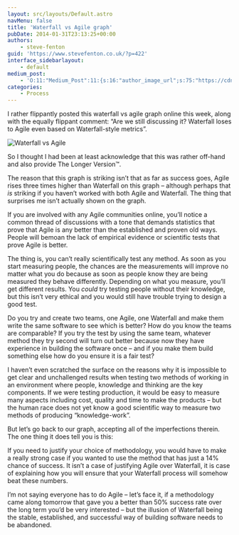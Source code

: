 ```yaml
---
layout: src/layouts/Default.astro
navMenu: false
title: 'Waterfall vs Agile graph'
pubDate: 2014-01-31T23:13:25+00:00
authors:
    - steve-fenton
guid: 'https://www.stevefenton.co.uk/?p=422'
interface_sidebarlayout:
    - default
medium_post:
    - 'O:11:"Medium_Post":11:{s:16:"author_image_url";s:75:"https://cdn-images-1.medium.com/fit/c/400/400/1*eXkhfEuF41g5W_xnc_ydLA.jpeg";s:10:"author_url";s:38:"https://medium.com/@steve.fenton.co.uk";s:11:"byline_name";N;s:12:"byline_email";N;s:10:"cross_link";s:3:"yes";s:2:"id";s:12:"77a95fd56a51";s:21:"follower_notification";s:3:"yes";s:7:"license";s:19:"all-rights-reserved";s:14:"publication_id";s:2:"-1";s:6:"status";s:5:"draft";s:3:"url";s:51:"https://medium.com/@steve.fenton.co.uk/77a95fd56a51";}'
categories:
    - Process
---
```


I rather flippantly posted this waterfall vs agile graph online this week, along with the equally flippant comment: “Are we still discussing it? Waterfall loses to Agile even based on Waterfall-style metrics”.

![Waterfall vs Agile](/img/2015/07/waterfall-vs-agile.jpg)

So I thought I had been at least acknowledge that this was rather off-hand and also provide The Longer Version™.

The reason that this graph is striking isn’t that as far as success goes, Agile rises three times higher than Waterfall on this graph – although perhaps that *is* striking if you haven’t worked with both Agile and Waterfall. The thing that surprises me isn’t actually shown on the graph.

If you are involved with any Agile communities online, you’ll notice a common thread of discussions with a tone that demands statistics that prove that Agile is any better than the established and proven old ways. People will bemoan the lack of empirical evidence or scientific tests that prove Agile is better.

The thing is, you can’t really scientifically test any method. As soon as you start measuring people, the chances are the measurements will improve no matter what you do because as soon as people know they are being measured they behave differently. Depending on what you measure, you’ll get different results. You *could* try testing people without their knowledge, but this isn’t very ethical and you would still have trouble trying to design a good test.

Do you try and create two teams, one Agile, one Waterfall and make them write the same software to see which is better? How do you know the teams are comparable? If you try the test by using the same team, whatever method they try second will turn out better because now they have experience in building the software once – and if you make them build something else how do you ensure it is a fair test?

I haven’t even scratched the surface on the reasons why it is impossible to get clear and unchallenged results when testing two methods of working in an environment where people, knowledge and thinking are the key components. If we were testing production, it would be easy to measure many aspects including cost, quality and time to make the products – but the human race does not yet know a good scientific way to measure two methods of producing “knowledge-work”.

But let’s go back to our graph, accepting all of the imperfections therein. The one thing it does tell you is this:

If you need to justify your choice of methodology, you would have to make a really strong case if you wanted to use the method that has just a 14% chance of success. It isn’t a case of justifying Agile over Waterfall, it is case of explaining how you will ensure that your Waterfall process will somehow beat these numbers.

I’m not saying everyone has to do Agile – let’s face it, if a methodology came along tomorrow that gave you a better than 50% success rate over the long term you’d be very interested – but the illusion of Waterfall being the stable, established, and successful way of building software needs to be abandoned.